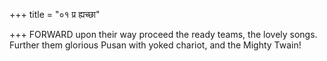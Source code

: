 +++
title = "०१ प्र ह्यच्छा"

+++
FORWARD upon their way proceed the ready teams, the lovely songs.  
     Further them glorious Pusan with yoked chariot, and the Mighty Twain!